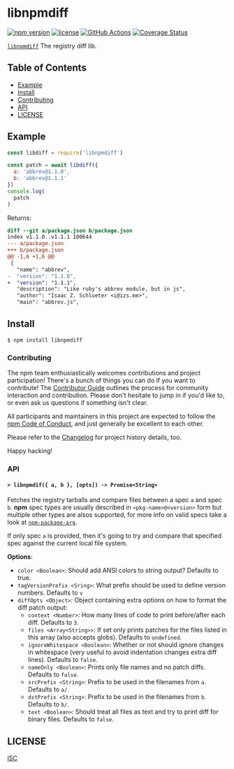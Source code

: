# libnpmdiff

[![npm version](https://img.shields.io/npm/v/libnpmdiff.svg)](https://npm.im/libnpmdiff)
[![license](https://img.shields.io/npm/l/libnpmdiff.svg)](https://npm.im/libnpmdiff)
[![GitHub Actions](https://github.com/npm/libnpmdiff/workflows/node-ci/badge.svg)](https://github.com/npm/libnpmdiff/actions?query=workflow%3Anode-ci)
[![Coverage Status](https://coveralls.io/repos/github/npm/libnpmdiff/badge.svg?branch=main)](https://coveralls.io/github/npm/libnpmdiff?branch=main)

[`libnpmdiff`](https://github.com/npm/libnpmdiff) The registry diff lib.

## Table of Contents

* [Example](#example)
* [Install](#install)
* [Contributing](#contributing)
* [API](#api)
* [LICENSE](#license)

## Example

```js
const libdiff = require('libnpmdiff')

const patch = await libdiff({
  a: 'abbrev@1.1.0',
  b: 'abbrev@1.1.1'
})
console.log(
  patch
)
```

Returns:

```patch
diff --git a/package.json b/package.json
index v1.1.0..v1.1.1 100644
--- a/package.json	
+++ b/package.json	
@@ -1,6 +1,6 @@
 {
   "name": "abbrev",
-  "version": "1.1.0",
+  "version": "1.1.1",
   "description": "Like ruby's abbrev module, but in js",
   "author": "Isaac Z. Schlueter <i@izs.me>",
   "main": "abbrev.js",

```

## Install

`$ npm install libnpmdiff`

### Contributing

The npm team enthusiastically welcomes contributions and project participation!
There's a bunch of things you can do if you want to contribute! The
[Contributor Guide](https://github.com/npm/cli/blob/latest/CONTRIBUTING.md)
outlines the process for community interaction and contribution. Please don't
hesitate to jump in if you'd like to, or even ask us questions if something
isn't clear.

All participants and maintainers in this project are expected to follow the
[npm Code of Conduct](https://www.npmjs.com/policies/conduct), and just
generally be excellent to each other.

Please refer to the [Changelog](CHANGELOG.md) for project history details, too.

Happy hacking!

### API

#### `> libnpmdif({ a, b }, [opts]) -> Promise<String>`

Fetches the registry tarballs and compare files between a spec `a` and spec `b`. **npm** spec types are usually described in `<pkg-name>@<version>` form but multiple other types are alsos supported, for more info on valid specs take a look at [`npm-package-arg`](https://github.com/npm/npm-package-arg).

If only spec `a` is provided, then it's going to try and compare that specified spec against the current local file system.

**Options**:

- `color <Boolean>`: Should add ANSI colors to string output? Defaults to true.
- `tagVersionPrefix <Sring>`: What prefix should be used to define version numbers. Defaults to `v`
- `diffOpts <Object>`: Object containing extra options on how to format the diff patch output:
  - `context <Number>`: How many lines of code to print before/after each diff. Defaults to `3`.
  - `files <Array<String>>`: If set only prints patches for the files listed in this array (also accepts globs). Defaults to `undefined`.
  - `ignoreWhitespace <Boolean>`: Whether or not should ignore changes in whitespace (very useful to avoid indentation changes extra diff lines). Defaults to `false`.
  - `nameOnly <Boolean>`: Prints only file names and no patch diffs. Defaults to `false`.
  - `srcPrefix <String>`: Prefix to be used in the filenames from `a`. Defaults to `a/`.
  - `dstPrefix <String>`: Prefix to be used in the filenames from `b`. Defaults to `b/`.
  - `text <Boolean>`: Should treat all files as text and try to print diff for binary files. Defaults to `false`.

## LICENSE

[ISC](./LICENSE)

